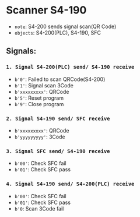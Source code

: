# Scanner S4-190

- `note`: S4-200 sends signal scan(QR Code)
- `objects`: S4-200(PLC), S4-190, SFC

## Signals:

### `1. Signal S4-200(PLC) send/ S4-190 receive`

- `b'0'`: Failed to scan QRCode(S4-200)
- `b'1'`: Signal scan 3Code
- `b'xxxxxxxxx'`: QRCode
- `b'5'`: Reset program
- `b'9'`: Close program

### `2. Signal S4-190 send/ SFC receive`

- `b'xxxxxxxxx'`: QRCode
- `b'yyyyyyyyy'`: 3Code

### `3. Signal SFC send/ S4-190 receive`

- `b'00'`: Check SFC fail
- `b'01'`: Check SFC pass

### `4. Signal S4-190 send/ S4-200(PLC) receive`

- `b'00'`: Check SFC fail
- `b'01'`: Check SFC pass
- `b'0`: Scan 3Code fail
